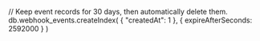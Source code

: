 // Keep event records for 30 days, then automatically delete them.
db.webhook_events.createIndex( { "createdAt": 1 }, { expireAfterSeconds: 2592000 } )